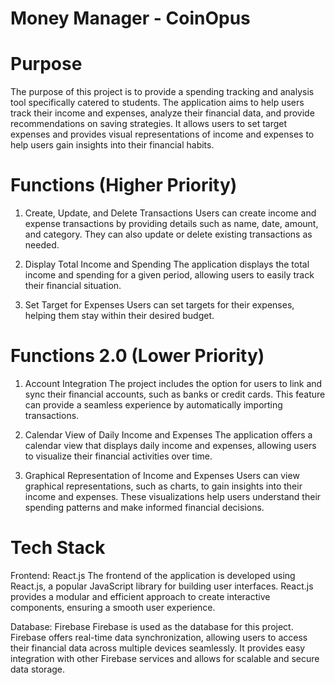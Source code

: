 # Money Manager - CoinOpus 

# Purpose
The purpose of this project is to provide a spending tracking and analysis tool specifically catered to students. The application aims to help users track their income and expenses, analyze their financial data, and provide recommendations on saving strategies. It allows users to set target expenses and provides visual representations of income and expenses to help users gain insights into their financial habits.

# Functions (Higher Priority)
1. Create, Update, and Delete Transactions
Users can create income and expense transactions by providing details such as name, date, amount, and category. They can also update or delete existing transactions as needed.

2. Display Total Income and Spending
The application displays the total income and spending for a given period, allowing users to easily track their financial situation.

3. Set Target for Expenses
Users can set targets for their expenses, helping them stay within their desired budget.

# Functions 2.0 (Lower Priority)
1. Account Integration 
The project includes the option for users to link and sync their financial accounts, such as banks or credit cards. This feature can provide a seamless experience by automatically importing transactions.

2. Calendar View of Daily Income and Expenses
The application offers a calendar view that displays daily income and expenses, allowing users to visualize their financial activities over time.

3. Graphical Representation of Income and Expenses
Users can view graphical representations, such as charts, to gain insights into their income and expenses. These visualizations help users understand their spending patterns and make informed financial decisions.

# Tech Stack 

Frontend: React.js
The frontend of the application is developed using React.js, a popular JavaScript library for building user interfaces. React.js provides a modular and efficient approach to create interactive components, ensuring a smooth user experience.

Database: Firebase
Firebase is used as the database for this project. Firebase offers real-time data synchronization, allowing users to access their financial data across multiple devices seamlessly. It provides easy integration with other Firebase services and allows for scalable and secure data storage.

